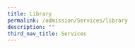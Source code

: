 ```yaml
---
title: Library
permalink: /admission/Services/library
description: ""
third_nav_title: Services
---
```

